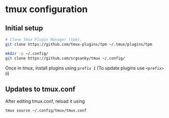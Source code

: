 # tmux configuration

## Initial setup

```bash
# Clone Tmux Plugin Manager (tpm).
git clone https://github.com/tmux-plugins/tpm ~/.tmux/plugins/tpm

mkdir -p ~/.config/
git clone https://github.com/srgsanky/tmux ~/.config/
```

Once in tmux, install plugins using `prefix I` (To update plugins use `<prefix> U`)

## Updates to tmux.conf

After editing tmux.conf, reload it using

```bash
tmux source ~/.config/tmux/tmux.conf
```
